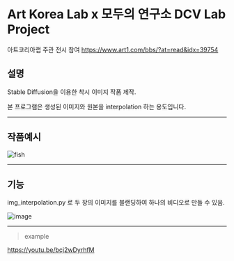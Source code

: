 # Art Korea Lab x 모두의 연구소 DCV Lab Project

아트코리아랩 주관 전시 참여 https://www.art1.com/bbs/?at=read&idx=39754

## 설명

Stable Diffusion을 이용한 착시 이미지 작품 제작.

본 프로그램은 생성된 이미지와 원본을 interpolation 하는 용도입니다.

---

## 작품예시

![fish](https://github.com/HeynaPark/art-lab-project/assets/90448406/a92b9aee-e422-45cb-b0cd-aaf536a7fc6a)


---
## 기능

img_interpolation.py 로 두 장의 이미지를 블랜딩하여 하나의 비디오로 만들 수 있음.

![image](https://github.com/HeynaPark/art-lab-project/assets/90448406/750bf24d-f4f4-4143-b1a5-fefdca875ea9)


***

> example

https://youtu.be/bcj2wDyrhfM
